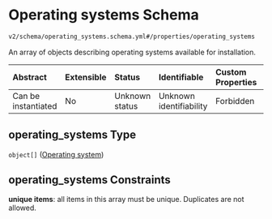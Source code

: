 # Operating systems Schema

```txt
v2/schema/operating_systems.schema.yml#/properties/operating_systems
```

An array of objects describing operating systems available for installation.

| Abstract            | Extensible | Status         | Identifiable            | Custom Properties | Additional Properties | Access Restrictions | Defined In                                                          |
| :------------------ | :--------- | :------------- | :---------------------- | :---------------- | :-------------------- | :------------------ | :------------------------------------------------------------------ |
| Can be instantiated | No         | Unknown status | Unknown identifiability | Forbidden         | Allowed               | none                | [device.schema.json*](../device.schema.json "open original schema") |

## operating_systems Type

`object[]` ([Operating system](device-properties-operating-systems-operating-system.md))

## operating_systems Constraints

**unique items**: all items in this array must be unique. Duplicates are not allowed.
